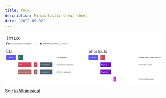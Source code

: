 ```yaml
---
title: tmux
description: Minimalistic cheat sheet
date: "2022-09-02"
---
```


![](tmux.png)

See [in Whimsical](https://whimsical.com/tmux-9B3jw74JYN2REuQHqgYFPh).
